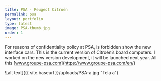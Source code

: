 ```yaml
---
title: PSA - Peugeot Citroën
permalink: psa
layout: portfolio
type: latest
image: PSA-thumb.jpg
order: 1
---
```


For reasons of confidentiality policy at PSA, is forbidden show the new interface cars. This is the current version of Citroën’s board computers. I worked on the new version development, it will be launched next year.  All this [www.groupe-psa.com](https://www.groupe-psa.com/en/)

![alt text]({{ site.baseurl }}/uploads/PSA-a.jpg "Tela a")
